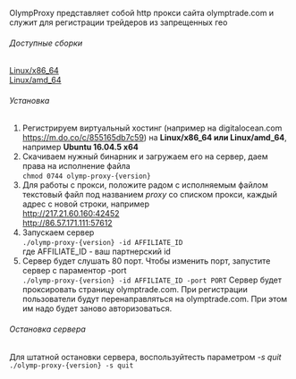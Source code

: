 OlympProxy представляет собой http прокси сайта olymptrade.com и служит для регистрации трейдеров из запрещенных гео

###### Доступные сборки
[Linux/x86_64](olymp-proxy_linux_386)  
[Linux/amd_64](olymp-proxy_linux_amd64)

###### Установка
1. Регистрируем виртуальный хостинг (например на digitalocean.com https://m.do.co/c/855165db7c59) 
 на **Linux/x86_64 или Linux/amd_64**, например **Ubuntu 16.04.5 x64**
2. Скачиваем нужный бинарник и загружаем его на сервер, даем права на исполнение файла  
`chmod 0744 olymp-proxy-{version}`
3. Для работы с прокси, положите радом с исполняемым файлом текстовый файл под названием _proxy_ со списком прокси, каждый адрес с новой строки, например  
http://217.21.60.160:42452  
http://86.57.171.111:57612  
4. Запускаем сервер  
`./olymp-proxy-{version} -id AFFILIATE_ID`  
где AFFILIATE_ID - ваш партнерский id
5. Сервер будет слушать 80 порт. Чтобы изменить порт, запустите сервер с параментор -port  
`./olymp-proxy-{version} -id AFFILIATE_ID -port PORT`
Сервер будет проксировать страницу olymptrade.com. При регистрации пользователи будут перенаправляться на olymptrade.com.
При этом им надо будет заново авторизоваться.

###### Остановка сервера
Для штатной остановки сервера, воспользуйтесть параметром _-s quit_  
`./olymp-proxy-{version} -s quit`  





